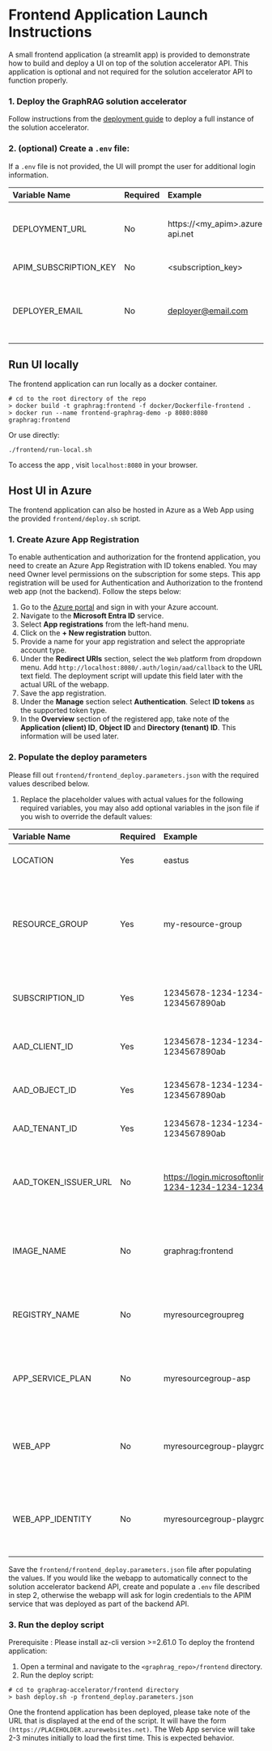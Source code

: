 # Frontend Application Launch Instructions

A small frontend application (a streamlit app) is provided to demonstrate how to build and deploy a UI on top of the solution accelerator API.
This application is optional and not required for the solution accelerator API to function properly.

### 1. Deploy the GraphRAG solution accelerator

Follow instructions from the [deployment guide](../docs/DEPLOYMENT-GUIDE.md) to deploy a full instance of the solution accelerator.

### 2. (optional) Create a `.env` file:

If a `.env` file is not provided, the UI will prompt the user for additional login information.

| Variable Name         | Required | Example                         |                                                                                                                  Description |
| :-------------------- | -------- | :------------------------------ | ---------------------------------------------------------------------------------------------------------------------------: |
| DEPLOYMENT_URL        | No       | https://<my_apim>.azure-api.net |                                             Base url of the deployed graphrag API. Also referred to as the APIM Gateway URL. |
| APIM_SUBSCRIPTION_KEY | No       | <subscription_key>              | A [subscription key](https://learn.microsoft.com/en-us/azure/api-management/api-management-subscriptions) generated by APIM. |
| DEPLOYER_EMAIL        | No       | deployer@email.com              |                                             Email address of the person/organization that deployed the solution accelerator. |

## Run UI locally

The frontend application can run locally as a docker container.

```
# cd to the root directory of the repo
> docker build -t graphrag:frontend -f docker/Dockerfile-frontend .
> docker run --name frontend-graphrag-demo -p 8080:8080 graphrag:frontend
```

Or use directly:

```
./frontend/run-local.sh
```

To access the app , visit `localhost:8080` in your browser.

## Host UI in Azure

The frontend application can also be hosted in Azure as a Web App using the provided `frontend/deploy.sh` script.

### 1. Create Azure App Registration

To enable authentication and authorization for the frontend application, you need to create an Azure App Registration with ID tokens enabled. You may need Owner level permissions on the subscription for some steps.
This app registration will be used for Authentication and Authorization to the frontend web app (not the backend). Follow the steps below:

1. Go to the [Azure portal](https://portal.azure.com) and sign in with your Azure account.
2. Navigate to the **Microsoft Entra ID** service.
3. Select **App registrations** from the left-hand menu.
4. Click on the **+ New registration** button.
5. Provide a name for your app registration and select the appropriate account type.
6. Under the **Redirect URIs** section, select the `Web` platform from dropdown menu. Add `http://localhost:8080/.auth/login/aad/callback` to the URL text field. The deployment script will update this field later with the actual URL of the webapp.
7. Save the app registration.
8. Under the **Manage** section select **Authentication**. Select **ID tokens** as the supported token type.
9. In the **Overview** section of the registered app, take note of the **Application (client) ID**, **Object ID** and **Directory (tenant) ID**. This information will be used later.

### 2. Populate the deploy parameters

Please fill out `frontend/frontend_deploy.parameters.json` with the required values described below.

1. Replace the placeholder values with actual values for the following required variables, you may also add optional variables in the json file if you wish to override the default values:

| Variable Name        | Required | Example                                                                     | Description                                                                                                                                                                                                                                                                      |
| :------------------- | :------- | :-------------------------------------------------------------------------- | :------------------------------------------------------------------------------------------------------------------------------------------------------------------------------------------------------------------------------------------------------------------------------- |
| LOCATION             | Yes      | eastus                                                                      | The Azure region where resources will be deployed.                                                                                                                                                                                                                               |
| RESOURCE_GROUP       | Yes      | my-resource-group                                                           | The name of the Azure resource group where resources will be created. At this time, the name must follow [Azure Container Registry](https://learn.microsoft.com/en-us/azure/azure-resource-manager/management/resource-name-rules#microsoftcontainerregistry) naming guidelines. |
| SUBSCRIPTION_ID      | Yes      | 12345678-1234-1234-1234-1234567890ab                                        | The ID of the Azure subscription where the resources will be deployed.                                                                                                                                                                                                           |
| AAD_CLIENT_ID        | Yes      | 12345678-1234-1234-1234-1234567890ab                                        | The client ID of the Microsoft Entra ID (AAD) app registration.                                                                                                                                                                                                                  |
| AAD_OBJECT_ID        | Yes      | 12345678-1234-1234-1234-1234567890ab                                        | The object ID of the Microsoft Entra ID (AAD) app registration.                                                                                                                                                                                                                  |
| AAD_TENANT_ID        | Yes      | 12345678-1234-1234-1234-1234567890ab                                        | The ID of the Microsoft Entra ID (AAD) tenant.                                                                                                                                                                                                                                   |
| AAD_TOKEN_ISSUER_URL | No       | https://login.microsoftonline.com/12345678-1234-1234-1234-1234567890ab/v2.0 | The URL of the Microsoft Entra ID (AAD) token issuer. Defaults to the tenant-specific issuer URL.                                                                                                                                                                                |
| IMAGE_NAME           | No       | graphrag:frontend                                                           | The name of the Docker image for the frontend application. Defaults to `graphrag:frontend`.                                                                                                                                                                                      |
| REGISTRY_NAME        | No       | myresourcegroupreg                                                          | The name of the Azure Container Registry. Defaults to the resource group name with `reg` appended.                                                                                                                                                                               |
| APP_SERVICE_PLAN     | No       | myresourcegroup-asp                                                         | The name of the Azure App Service plan. Defaults to the resource group name with `asp` appended.                                                                                                                                                                                 |
| WEB_APP              | No       | myresourcegroup-playground                                                  | The name of the Azure Web App. Defaults to the resource group name with `playground` appended.                                                                                                                                                                                   |
| WEB_APP_IDENTITY     | No       | myresourcegroup-playground-identity                                         | The name of the managed identity for the Azure Web App. Defaults to the web app name with `identity` appended.                                                                                                                                                                   |

Save the `frontend/frontend_deploy.parameters.json` file after populating the values. If you would like the webapp to automatically connect
to the solution accelerator backend API, create and populate a `.env` file described in step 2, otherwise the webapp will ask for login credentials to the APIM service that was deployed as part of the backend API.

### 3. Run the deploy script

Prerequisite : Please install az-cli version >=2.61.0
To deploy the frontend application:

1. Open a terminal and navigate to the `<graphrag_repo>/frontend` directory.
2. Run the deploy script:

```
# cd to graphrag-accelerator/frontend directory
> bash deploy.sh -p frontend_deploy.parameters.json
```

One the frontend application has been deployed, please take note of the URL that is displayed at the end of the script. It will have the form `(https://PLACEHOLDER.azurewebsites.net)`. The Web App service will take 2-3 minutes initially to load the first time. This is expected behavior.
